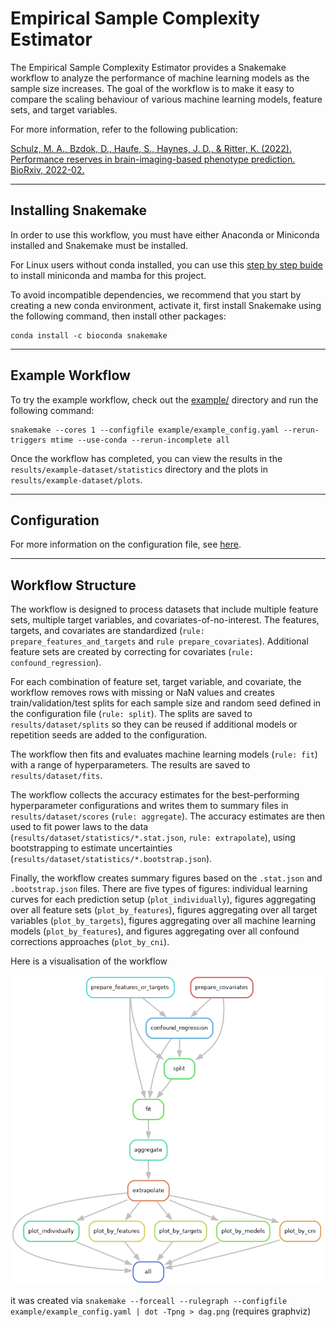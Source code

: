 # Empirical Sample Complexity Estimator

The Empirical Sample Complexity Estimator provides a Snakemake workflow to analyze the performance of machine learning models as the sample size increases. The goal of the workflow is to make it easy to compare the scaling behaviour of various machine learning models, feature sets, and target variables.

For more information, refer to the following publication:

[Schulz, M. A., Bzdok, D., Haufe, S., Haynes, J. D., & Ritter, K. (2022). Performance reserves in brain-imaging-based phenotype prediction. BioRxiv, 2022-02.](https://biorxiv.org/content/10.1101/2022.02.23.481601v1.full)

---

## Installing Snakemake

In order to use this workflow, you must have either Anaconda or Miniconda installed and Snakemake must be installed. 

For Linux users without conda installed, you can use this [step by step buide](https://dev.to/waylonwalker/installing-miniconda-on-linux-from-the-command-line-4ad7) to install miniconda and mamba for this project.

To avoid incompatible dependencies, we recommend that you start by creating a new conda environment, activate it, first install Snakemake using the following command, then install other packages:

```
conda install -c bioconda snakemake
```

---

## Example Workflow

To try the example workflow, check out the [example/](example/) directory and run the following command:

```
snakemake --cores 1 --configfile example/example_config.yaml --rerun-triggers mtime --use-conda --rerun-incomplete all
```

Once the workflow has completed, you can view the results in the `results/example-dataset/statistics` directory and the plots in `results/example-dataset/plots`.

---

## Configuration

For more information on the configuration file, see [here](config/README.md).

---

## Workflow Structure

The workflow is designed to process datasets that include multiple feature sets, multiple target variables, and covariates-of-no-interest. The features, targets, and covariates are standardized (`rule: prepare_features_and_targets` and `rule prepare_covariates`). Additional feature sets are created by correcting for covariates (`rule: confound_regression`).

For each combination of feature set, target variable, and covariate, the workflow removes rows with missing or NaN values and creates train/validation/test splits for each sample size and random seed defined in the configuration file (`rule: split`). The splits are saved to `results/dataset/splits` so they can be reused if additional models or repetition seeds are added to the configuration.

The workflow then fits and evaluates machine learning models (`rule: fit`) with a range of hyperparameters. The results are saved to `results/dataset/fits`.

The workflow collects the accuracy estimates for the best-performing hyperparameter configurations and writes them to summary files in `results/dataset/scores` (`rule: aggregate`). The accuracy estimates are then used to fit power laws to the data (`results/dataset/statistics/*.stat.json`, `rule: extrapolate`), using bootstrapping to estimate uncertainties (`results/dataset/statistics/*.bootstrap.json`).

Finally, the workflow creates summary figures based on the `.stat.json` and `.bootstrap.json` files. There are five types of figures: individual learning curves for each prediction setup (`plot_individually`), figures aggregating over all feature sets (`plot_by_features`), figures aggregating over all target variables (`plot_by_targets`), figures aggregating over all machine learning models (`plot_by_features`), and figures aggregating over all confound corrections approaches (`plot_by_cni`).


Here is a visualisation of the workflow

<img src="resources/dag.png" width="500">

it was created via `snakemake --forceall --rulegraph --configfile example/example_config.yaml | dot -Tpng > dag.png` (requires graphviz)
